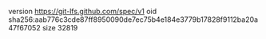 version https://git-lfs.github.com/spec/v1
oid sha256:aab776c3cde87ff8950090de7ec75b4e184e3779b17828f9112ba20a47f67052
size 32819
